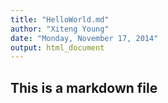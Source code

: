 ```yaml
---
title: "HelloWorld.md"
author: "Xiteng Young"
date: "Monday, November 17, 2014"
output: html_document
---
```


## This is a markdown file


